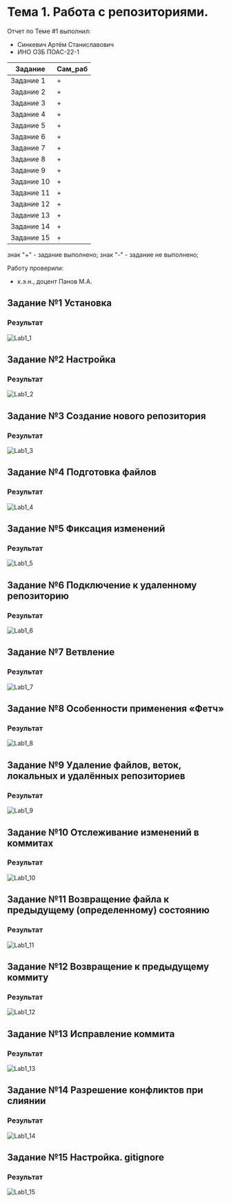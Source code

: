 # Тема 1. Работа с репозиториями.
Отчет по Теме #1 выполнил:
- Синкевич Артём Станиславович
- ИНО ОЗБ ПОАС-22-1

| Задание    | Сам_раб |
|------------|---------|
| Задание 1  | +       |
| Задание 2  | +       |
| Задание 3  | +       |
| Задание 4  | +       |
| Задание 5  | +       |
| Задание 6  | +       |
| Задание 7  | +       |
| Задание 8  | +       |
| Задание 9  | +       |
| Задание 10 | +       |
| Задание 11 | +       |
| Задание 12 | +       |
| Задание 13 | +       |
| Задание 14 | +       |
| Задание 15 | +       |


знак "+" - задание выполнено; знак "-" - задание не выполнено;

Работу проверили:
- к.э.н., доцент Панов М.А.

## Задание №1 Установка


### Результат
![Lab1_1](./img/Lab1_1.png)

## Задание №2 Настройка

### Результат
![Lab1_2](./img/Lab1_2.png)

## Задание №3 Создание нового репозитория

### Результат
![Lab1_3](./img/Lab1_3.png)

## Задание №4 Подготовка файлов

### Результат
![Lab1_4](./img/Lab1_4.png)

## Задание №5 Фиксация изменений

### Результат
![Lab1_5](./img/Lab1_5.png)

## Задание №6 Подключение к удаленному репозиторию

### Результат
![Lab1_6](./img/Lab1_6.png)

## Задание №7 Ветвление

### Результат
![Lab1_7](./img/Lab1_7.png)

## Задание №8 Особенности применения «Фетч»

### Результат
![Lab1_8](./img/Lab1_8.png)

## Задание №9 Удаление файлов, веток, локальных и удалённых репозиториев


### Результат
![Lab1_9](./img/Lab1_9.png)

## Задание №10 Отслеживание изменений в коммитах

### Результат
![Lab1_10](./img/Lab1_10.png)

## Задание №11 Возвращение файла к предыдущему (определенному) состоянию

### Результат
![Lab1_11](./img/Lab1_11.png)

## Задание №12 Возвращение к предыдущему коммиту

### Результат
![Lab1_12](./img/Lab1_12.png)

## Задание №13 Исправление коммита

### Результат
![Lab1_13](./img/Lab1_13.png)

## Задание №14 Разрешение конфликтов при слиянии

### Результат
![Lab1_14](./img/Lab1_14.png)

## Задание №15 Настройка. gitignore

### Результат
![Lab1_15](./img/Lab1_15.png)
